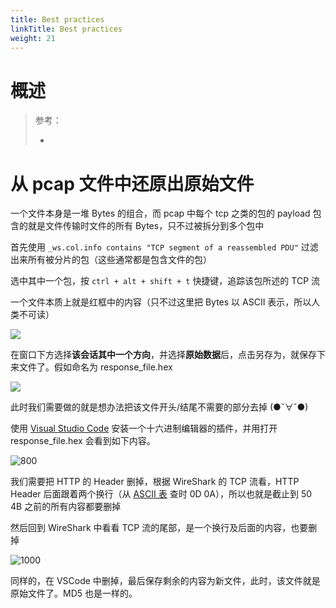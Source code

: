 ```yaml
---
title: Best practices
linkTitle: Best practices
weight: 21
---
```


# 概述

> 参考：
>
> - 

# 从 pcap 文件中还原出原始文件

一个文件本身是一堆 Bytes 的组合，而 pcap 中每个 tcp 之类的包的 payload 包含的就是文件传输时文件的所有 Bytes，只不过被拆分到多个包中

首先使用 `_ws.col.info contains "TCP segment of a reassembled PDU"` 过滤出来所有被分片的包（这些通常都是包含文件的包）

选中其中一个包，按 `ctrl + alt + shift + t` 快捷键，追踪该包所述的 TCP 流

一个文件本质上就是红框中的内容（只不过这里把 Bytes 以 ASCII 表示，所以人类不可读）

![](https://notes-learning.oss-cn-beijing.aliyuncs.com/wireshark/best_practices/restore_files_tcp_stream_head.png)

在窗口下方选择**该会话其中一个方向**，并选择**原始数据**后，点击另存为，就保存下来文件了。假如命名为 response_file.hex

![](https://notes-learning.oss-cn-beijing.aliyuncs.com/wireshark/best_practices/restore_files_2.png)

此时我们需要做的就是想办法把该文件开头/结尾不需要的部分去掉 (●ˇ∀ˇ●)

使用 [Visual Studio Code](docs/2.编程/Programming%20environment/IDE/Visual%20Studio%20Code/Visual%20Studio%20Code.md) 安装一个十六进制编辑器的插件，并用打开 response_file.hex 会看到如下内容。

![800](https://notes-learning.oss-cn-beijing.aliyuncs.com/wireshark/best_practices/restore_files_response_file_hex_1.png)

我们需要把 HTTP 的 Header 删掉，根据 WireShark 的 TCP 流看，HTTP Header 后面跟着两个换行（从 [ASCII 表](docs/8.通用技术/编码与解码/字符的编码与解码/ASCII%20表.md) 查时 0D 0A），所以也就是截止到 50 4B 之前的所有内容都要删掉

然后回到 WireShark 中看看 TCP 流的尾部，是一个换行及后面的内容，也要删掉

![1000](https://notes-learning.oss-cn-beijing.aliyuncs.com/wireshark/best_practices/restore_files_4.png)

同样的，在 VSCode 中删掉，最后保存剩余的内容为新文件，此时，该文件就是原始文件了。MD5 也是一样的。

